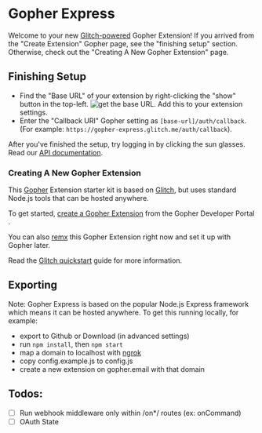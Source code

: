 # Gopher Express 
Welcome to your new [Glitch-powered](https://glitch.com/) Gopher Extension! If you arrived from the "Create Extension" Gopher page, see the "finishing setup" section. Otherwise, check out the "Creating A New Gopher Extension" page.

## Finishing Setup
* Find the "Base URL" of your extension by right-clicking the "show" button in the top-left. ![get the base URL](https://cdn.glitch.com/3073062a-4a90-4160-b5ba-145429e03fdb%2Fpublic-url.png?1509581506608). Add this to your extension settings.
* Enter the "Callback URI" Gopher setting as `[base-url]/auth/callback`. (For example: `https://gopher-express.glitch.me/auth/callback`).

After you've finished the setup, try logging in by clicking the sun glasses. Read our [API documentation](https://developers.gopher.email/#quickstart-glitch).


### Creating A New Gopher Extension
This [Gopher](https://www.gopher.email) Extension starter kit is based on [Glitch](https://glitch.com/), but uses standard Node.js tools that can be hosted anywhere.

To get started, [create a Gopher Extension](https://www.gopheremail.com/developer/create) from the Gopher Developer Portal .

You can also [remx](https://glitch.com/edit/#!/remix/gopher-express) this Gopher Extension right now and set it up with Gopher later.

Read the [Glitch quickstart](https://developers.gopher.email/#quickstart-glitch) guide for more information.


## Exporting 
Note: Gopher Express is based on the popular Node.js Express framework which means it can be hosted anywhere. To get this running locally, for example:
 * export to Github or Download (in advanced settings)
 * run ```npm install```, then ```npm start```
 * map a domain to localhost with [ngrok](http://ngrok.io)
 * copy config.example.js to config.js
 * create a new extension on gopher.email with that domain

## Todos:
- [ ] Run webhook middleware only within /on*/ routes (ex: onCommand)
- [ ] OAuth State